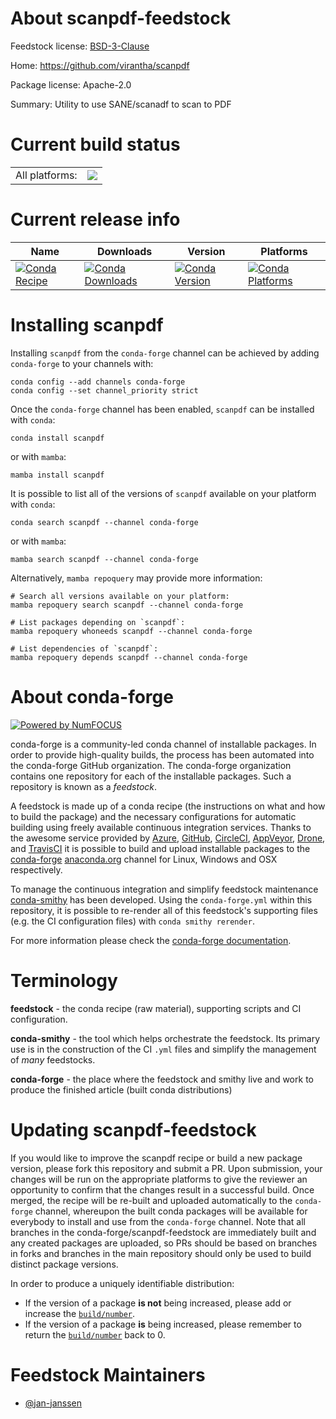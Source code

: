 About scanpdf-feedstock
=======================

Feedstock license: [BSD-3-Clause](https://github.com/conda-forge/scanpdf-feedstock/blob/main/LICENSE.txt)

Home: https://github.com/virantha/scanpdf

Package license: Apache-2.0

Summary: Utility to use SANE/scanadf to scan to PDF

Current build status
====================


<table><tr><td>All platforms:</td>
    <td>
      <a href="https://dev.azure.com/conda-forge/feedstock-builds/_build/latest?definitionId=16917&branchName=main">
        <img src="https://dev.azure.com/conda-forge/feedstock-builds/_apis/build/status/scanpdf-feedstock?branchName=main">
      </a>
    </td>
  </tr>
</table>

Current release info
====================

| Name | Downloads | Version | Platforms |
| --- | --- | --- | --- |
| [![Conda Recipe](https://img.shields.io/badge/recipe-scanpdf-green.svg)](https://anaconda.org/conda-forge/scanpdf) | [![Conda Downloads](https://img.shields.io/conda/dn/conda-forge/scanpdf.svg)](https://anaconda.org/conda-forge/scanpdf) | [![Conda Version](https://img.shields.io/conda/vn/conda-forge/scanpdf.svg)](https://anaconda.org/conda-forge/scanpdf) | [![Conda Platforms](https://img.shields.io/conda/pn/conda-forge/scanpdf.svg)](https://anaconda.org/conda-forge/scanpdf) |

Installing scanpdf
==================

Installing `scanpdf` from the `conda-forge` channel can be achieved by adding `conda-forge` to your channels with:

```
conda config --add channels conda-forge
conda config --set channel_priority strict
```

Once the `conda-forge` channel has been enabled, `scanpdf` can be installed with `conda`:

```
conda install scanpdf
```

or with `mamba`:

```
mamba install scanpdf
```

It is possible to list all of the versions of `scanpdf` available on your platform with `conda`:

```
conda search scanpdf --channel conda-forge
```

or with `mamba`:

```
mamba search scanpdf --channel conda-forge
```

Alternatively, `mamba repoquery` may provide more information:

```
# Search all versions available on your platform:
mamba repoquery search scanpdf --channel conda-forge

# List packages depending on `scanpdf`:
mamba repoquery whoneeds scanpdf --channel conda-forge

# List dependencies of `scanpdf`:
mamba repoquery depends scanpdf --channel conda-forge
```


About conda-forge
=================

[![Powered by
NumFOCUS](https://img.shields.io/badge/powered%20by-NumFOCUS-orange.svg?style=flat&colorA=E1523D&colorB=007D8A)](https://numfocus.org)

conda-forge is a community-led conda channel of installable packages.
In order to provide high-quality builds, the process has been automated into the
conda-forge GitHub organization. The conda-forge organization contains one repository
for each of the installable packages. Such a repository is known as a *feedstock*.

A feedstock is made up of a conda recipe (the instructions on what and how to build
the package) and the necessary configurations for automatic building using freely
available continuous integration services. Thanks to the awesome service provided by
[Azure](https://azure.microsoft.com/en-us/services/devops/), [GitHub](https://github.com/),
[CircleCI](https://circleci.com/), [AppVeyor](https://www.appveyor.com/),
[Drone](https://cloud.drone.io/welcome), and [TravisCI](https://travis-ci.com/)
it is possible to build and upload installable packages to the
[conda-forge](https://anaconda.org/conda-forge) [anaconda.org](https://anaconda.org/)
channel for Linux, Windows and OSX respectively.

To manage the continuous integration and simplify feedstock maintenance
[conda-smithy](https://github.com/conda-forge/conda-smithy) has been developed.
Using the ``conda-forge.yml`` within this repository, it is possible to re-render all of
this feedstock's supporting files (e.g. the CI configuration files) with ``conda smithy rerender``.

For more information please check the [conda-forge documentation](https://conda-forge.org/docs/).

Terminology
===========

**feedstock** - the conda recipe (raw material), supporting scripts and CI configuration.

**conda-smithy** - the tool which helps orchestrate the feedstock.
                   Its primary use is in the construction of the CI ``.yml`` files
                   and simplify the management of *many* feedstocks.

**conda-forge** - the place where the feedstock and smithy live and work to
                  produce the finished article (built conda distributions)


Updating scanpdf-feedstock
==========================

If you would like to improve the scanpdf recipe or build a new
package version, please fork this repository and submit a PR. Upon submission,
your changes will be run on the appropriate platforms to give the reviewer an
opportunity to confirm that the changes result in a successful build. Once
merged, the recipe will be re-built and uploaded automatically to the
`conda-forge` channel, whereupon the built conda packages will be available for
everybody to install and use from the `conda-forge` channel.
Note that all branches in the conda-forge/scanpdf-feedstock are
immediately built and any created packages are uploaded, so PRs should be based
on branches in forks and branches in the main repository should only be used to
build distinct package versions.

In order to produce a uniquely identifiable distribution:
 * If the version of a package **is not** being increased, please add or increase
   the [``build/number``](https://docs.conda.io/projects/conda-build/en/latest/resources/define-metadata.html#build-number-and-string).
 * If the version of a package **is** being increased, please remember to return
   the [``build/number``](https://docs.conda.io/projects/conda-build/en/latest/resources/define-metadata.html#build-number-and-string)
   back to 0.

Feedstock Maintainers
=====================

* [@jan-janssen](https://github.com/jan-janssen/)

